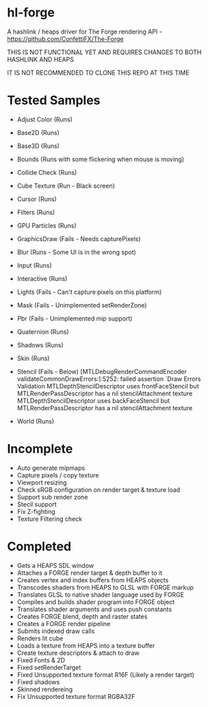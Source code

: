 # hl-forge

A hashlink / heaps driver for The Forge rendering API - https://github.com/ConfettiFX/The-Forge

THIS IS NOT FUNCTIONAL YET AND REQUIRES CHANGES TO BOTH HASHLINK AND HEAPS

IT IS NOT RECOMMENDED TO CLONE THIS REPO AT THIS TIME

Tested Samples
==============
- Adjust Color (Runs)
- Base2D (Runs)
- Base3D (Runs)
- Bounds (Runs with some flickering when mouse is moving)
- Collide Check (Runs)
- Cube Texture (Run - Black screen)
- Cursor (Runs)
- Filters (Runs)
- GPU Particles (Runs)
- GraphicsDraw (Fails - Needs capturePixels)
- Blur (Runs - Some UI is in the wrong spot)
- Input (Runs)
- Interactive (Runs)
- Lights (Fails - Can't capture pixels on this platform)
- Mask (Fails - Unimplemented setRenderZone)
- Pbr (Fails - Unimplemented mip support)
- Quaternion (Runs)
- Shadows (Runs)
- Skin (Runs)
- Stencil (Fails - Below)
[MTLDebugRenderCommandEncoder validateCommonDrawErrors:]:5252: failed assertion `Draw Errors Validation
MTLDepthStencilDescriptor uses frontFaceStencil but MTLRenderPassDescriptor has a nil stencilAttachment texture
MTLDepthStencilDescriptor uses backFaceStencil but MTLRenderPassDescriptor has a nil stencilAttachment texture

- World (Runs)

Incomplete
====
- Auto generate mipmaps
- Capture pixels / copy texture
- Viewport resizing
- Check sRGB configuration on render target & texture load
- Support sub render zone
- Stecil support
- Fix Z-fighting
- Texture Filtering check

Completed
========
- Gets a HEAPS SDL window
- Attaches a FORGE render target & depth buffer to it
- Creates vertex and index buffers from HEAPS objects
- Transcodes shaders from HEAPS to GLSL with FORGE markup
- Translates GLSL to native shader language used by FORGE
- Compiles and builds shader program into FORGE object
- Translates shader arguments and uses push constants
- Creates FORGE blend, depth and raster states
- Creates a FORGE render pipeline
- Submits indexed draw calls
- Renders lit cube
- Loads a texture from HEAPS into a texture buffer
- Create texture descriptors & attach to draw
- Fixed Fonts & 2D
- Fixed setRenderTarget
- Fixed Unsupported texture format R16F (Likely a render target)
- Fixed shadows
- Skinned rendereing
- Fix Unsupported texture format RGBA32F

